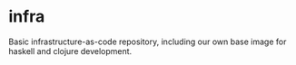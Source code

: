 infra
=====

Basic infrastructure-as-code repository, including our own base image for haskell and clojure development.
